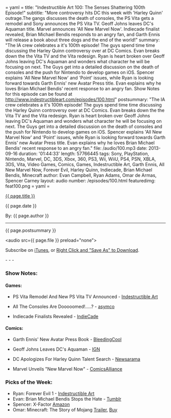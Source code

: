 = yaml =
title: "Indestructible Art 100: The Senses Shattering 100th Episode!"
subtitle: "More controversy hits DC this week with 'Harley Quinn' outrage.The gangs discusses the death of consoles, the PS Vita gets a remodel and Sony announces the PS Vita TV. Geoff Johns leaves DC's Aquaman title.  Marvel announces 'All New Marvel Now'. Indiecade finalist revealed, Brian Michael Bendis responds to an angry fan, and Garth Ennis will release a book about three dogs and the end of the world!"
summary: "The IA crew celebrates a it's 100th episode! The guys spend time time discussing the Harley Quinn controversy over at DC Comics. Evan breaks down the the Vita TV and the Vita redesign. Ryan is heart broken over Geoff Johns leaving DC's Aquaman and wonders what character he will be focusing on next. The Guys get into a detailed discussion on the death of consoles and the push for Nintendo to develop games on iOS. Spencer explains 'All New Marvel Now' and 'Point' issues, while Ryan is looking forward towards Garth Ennis' new Avatar Press title. Evan explains why he loves Brian Michael Bendis' recent response to an angry fan. Show Notes for this episode can be found at http://www.indestructibleart.com/episodes/100.html"
postsummary: "The IA crew celebrates a it's 100th episode! The guys spend time time discussing the Harley Quinn controversy over at DC Comics. Evan breaks down the the Vita TV and the Vita redesign. Ryan is heart broken over Geoff Johns leaving DC's Aquaman and wonders what character he will be focusing on next. The Guys get into a detailed discussion on the death of consoles and the push for Nintendo to develop games on iOS. Spencer explains 'All New Marvel Now' and 'Point' issues, while Ryan is looking forward towards Garth Ennis' new Avatar Press title. Evan explains why he loves Brian Michael Bendis' recent response to an angry fan."
file: /audio/100.mp3
date: 2013-09-16
duration: '01:44:33'
length: 57766445
tags: Sony, PlayStation, Nintendo, Marvel, DC, 3DS, Xbox, 360, PS3, Wii, WiiU, PS4, PSN, XBLA, 3DS, Vita, Video Games, Comics, Games, Indestructible Art, Garth Ennis, All New Marvel Now, Forever Evil, Harley Quinn, Indiecade, Brian Michael Bendis, Minecraft
author: Evan Campbell, Ryan Adams, Omar de Armas, Spencer Carney
layout: audio
number: /episodes/100.html
featuredimg: feat100.png
= yaml =

<a href="{{ page.url }}" class='postTitleLink'><p class='postTitle'>{{ page.title }}</p></a>
<p class='postPublished'>{{ page.date }}</p>
<p class='postAuthor'>By: {{ page.author }}</p>
<hr>

<p class='podcastSummary'>{{ page.postsummary }}</p>

<audio src={{ page.file }} preload="none"></audio>
<p class='subLinks'>Subscribe on <a href='http://bit.ly/iapodcast'>iTunes</a>, or <a href={{ page.file }}>Right Click and "Save As" to Download</a>.</p>
- - -

### Show Notes:  ###
#### Games: ####
* PS Vita Remodel And New PS Vita TV Announced - [Indestructible Art](http://indestructibleart.com/posts/2013-09-09-PSvitaTV-vita2000.html)

* All The Consoles Are Dooooomed!.....? - [asymco](http://www.asymco.com/2013/09/09/game-over/)

* Indiecade Finalists Revealed - [IndieCade](http://www.indiecade.com/2013/games_preview/)
  
#### Comics: ####
* Garth Ennis' New Avatar Press Book - [BleedingCool](http://www.bleedingcool.com/2013/09/13/garth-ennis-writes-a-comic-about-three-dogs-at-the-end-of-the-world/)

* Geoff Johns Leaves DC's Aquaman - [IGN](http://www.ign.com/articles/2013/09/09/geoff-johns-leaving-aquaman)

* DC Apologizes For Harley Quinn Talent Search - [Newsarama](http://www.newsarama.com/18939-dc-apologizes-for-harley-quinn-talent-search-page.html)

* Marvel Unveils "New Marvel Now" - [ComicsAlliance](http://comicsalliance.com/all-new-marvel-now-inhuman-invaders-fraction-robinson-madureira-pugh/)
  
### Picks of the Week: ###
* Ryan: Forever Evil 1 - [Indestructible Art](http://indestructibleart.com/posts/2013-09-13-potw-actioncomics23-2.html)
* Evan: Brian Michael Bendis Stops the Hate - [Tumblr](http://kevinwada.tumblr.com/post/61363457814/i-understand-trying-to-make-comics-female-friendly-but)
* Spencer: X-Factor [Amazon](http://www.amazon.com/X-Factor-Vol-Longest-Night-X-Men/dp/0785118179)
* Omar: Minecraft: The Story of Mojang [Trailer](http://www.youtube.com/watch?v=SXEdspVDMxw), [Buy](http://minecraftstoryofmojang.com/)